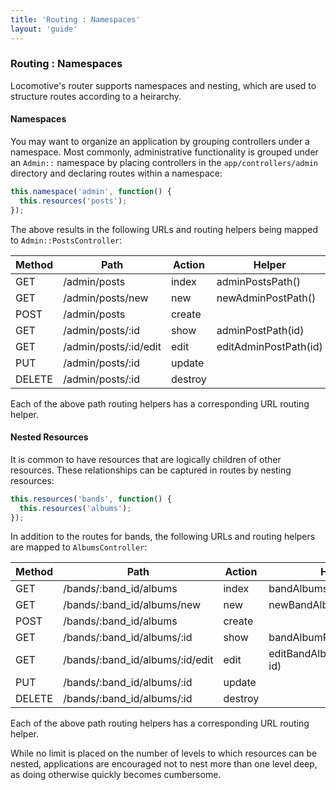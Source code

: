 ```yaml
---
title: 'Routing : Namespaces'
layout: 'guide'
---
```


### Routing : Namespaces

Locomotive's router supports namespaces and nesting, which are used to structure
routes according to a heirarchy.

#### Namespaces

You may want to organize an application by grouping controllers under a
namespace.  Most commonly, administrative functionality is grouped under an
`Admin::` namespace by placing controllers in the `app/controllers/admin`
directory and declaring routes within a namespace:

```javascript
this.namespace('admin', function() {
  this.resources('posts');
});
```

The above results in the following URLs and routing helpers being mapped to
`Admin::PostsController`:

<div class="row">
  <div class="span6">
    <table class="table table-condensed table-striped">
      <thead>
        <tr>
          <th>Method</th>
          <th>Path</th>
          <th>Action</th>
          <th>Helper</th>
        </tr>
      </thead>
      <tbody class="monospace">
        <tr>
          <td>GET</td>
          <td>/admin/posts</td>
          <td>index</td>
          <td>adminPostsPath()</td>
        </tr>
        <tr>
          <td>GET</td>
          <td>/admin/posts/new</td>
          <td>new</td>
          <td>newAdminPostPath()</td>
        </tr>
        <tr>
          <td>POST</td>
          <td>/admin/posts</td>
          <td>create</td>
          <td></td>
        </tr>
        <tr>
          <td>GET</td>
          <td>/admin/posts/:id</td>
          <td>show</td>
          <td>adminPostPath(id)</td>
        </tr>
        <tr>
          <td>GET</td>
          <td>/admin/posts/:id/edit</td>
          <td>edit</td>
          <td>editAdminPostPath(id)</td>
        </tr>
        <tr>
          <td>PUT</td>
          <td>/admin/posts/:id</td>
          <td>update</td>
          <td></td>
        </tr>
        <tr>
          <td>DELETE</td>
          <td>/admin/posts/:id</td>
          <td>destroy</td>
          <td></td>
        </tr>
      </tbody>
    </table>
  </div>
</div>

Each of the above path routing helpers has a corresponding URL routing helper.

#### Nested Resources

It is common to have resources that are logically children of other resources.
These relationships can be captured in routes by nesting resources:

```javascript
this.resources('bands', function() {
  this.resources('albums');
});
```

In addition to the routes for bands, the following URLs and routing helpers are
mapped to `AlbumsController`:

<div class="row">
  <div class="span8">
    <table class="table table-condensed table-striped">
      <thead>
        <tr>
          <th>Method</th>
          <th>Path</th>
          <th>Action</th>
          <th>Helper</th>
        </tr>
      </thead>
      <tbody class="monospace">
        <tr>
          <td>GET</td>
          <td>/bands/:band_id/albums</td>
          <td>index</td>
          <td>bandAlbumsPath(bandId)</td>
        </tr>
        <tr>
          <td>GET</td>
          <td>/bands/:band_id/albums/new</td>
          <td>new</td>
          <td>newBandAlbumPath(bandId)</td>
        </tr>
        <tr>
          <td>POST</td>
          <td>/bands/:band_id/albums</td>
          <td>create</td>
          <td></td>
        </tr>
        <tr>
          <td>GET</td>
          <td>/bands/:band_id/albums/:id</td>
          <td>show</td>
          <td>bandAlbumPath(bandId, id)</td>
        </tr>
        <tr>
          <td>GET</td>
          <td>/bands/:band_id/albums/:id/edit</td>
          <td>edit</td>
          <td>editBandAlbumPath(bandId, id)</td>
        </tr>
        <tr>
          <td>PUT</td>
          <td>/bands/:band_id/albums/:id</td>
          <td>update</td>
          <td></td>
        </tr>
        <tr>
          <td>DELETE</td>
          <td>/bands/:band_id/albums/:id</td>
          <td>destroy</td>
          <td></td>
        </tr>
      </tbody>
    </table>
  </div>
</div>

Each of the above path routing helpers has a corresponding URL routing helper.

While no limit is placed on the number of levels to which resources can be
nested, applications are encouraged not to nest more than one level deep, as
doing otherwise quickly becomes cumbersome.
